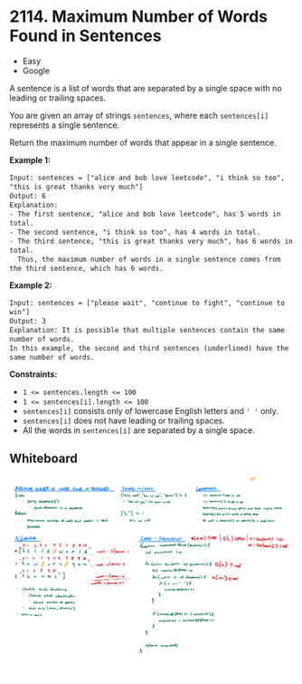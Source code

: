 # 2114. Maximum Number of Words Found in Sentences
- Easy
- Google

A sentence is a list of words that are separated by a single space with no leading or trailing spaces.

You are given an array of strings `sentences`, where each `sentences[i]` represents a single sentence.

Return the maximum number of words that appear in a single sentence.

**Example 1:**
```
Input: sentences = ["alice and bob love leetcode", "i think so too", "this is great thanks very much"]
Output: 6
Explanation:
- The first sentence, "alice and bob love leetcode", has 5 words in total.
- The second sentence, "i think so too", has 4 words in total.
- The third sentence, "this is great thanks very much", has 6 words in total.
  Thus, the maximum number of words in a single sentence comes from the third sentence, which has 6 words.
```

**Example 2:**
```
Input: sentences = ["please wait", "continue to fight", "continue to win"]
Output: 3
Explanation: It is possible that multiple sentences contain the same number of words.
In this example, the second and third sentences (underlined) have the same number of words.
```

**Constraints:**
- `1 <= sentences.length <= 100`
- `1 <= sentences[i].length <= 100`
- `sentences[i]` consists only of lowercase English letters and `' '` only.
- `sentences[i]` does not have leading or trailing spaces.
- All the words in `sentences[i]` are separated by a single space.

## Whiteboard
![Whiteboard Image 01][whiteboard-image-01]

<!-- Refs -->
[whiteboard-image-01]: ./whiteboard-01.jpg
